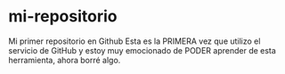 # mi-repositorio
Mi primer repositorio en Github
Esta es la PRIMERA vez que utilizo el servicio de GitHub 
y estoy muy emocionado de PODER aprender de esta herramienta, ahora borré algo.
